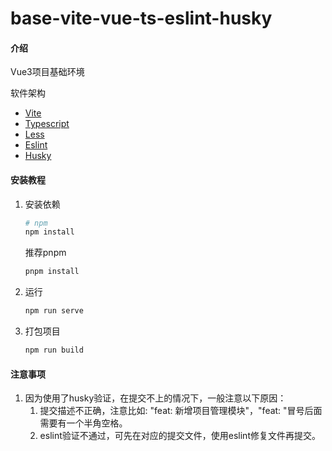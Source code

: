 # base-vite-vue-ts-eslint-husky

#### 介绍
Vue3项目基础环境

软件架构

* [Vite](https://cn.vitejs.dev/)
* [Typescript](https://webpack.docschina.org/)
* [Less](https://lesscss.org/)
* [Eslint](https://eslint.org/)
* [Husky](https://typicode.github.io/husky/)


#### 安装教程

1. 安装依赖

   ```sh
   # npm
   npm install
   ```

   推荐pnpm

   ```sh
   pnpm install
   ```

2. 运行

   ```sh
   npm run serve
   ```

3. 打包项目

   ```sh
   npm run build
   ```

#### 注意事项

1. 因为使用了husky验证，在提交不上的情况下，一般注意以下原因：
   1. 提交描述不正确，注意比如: "feat: 新增项目管理模块"，"feat: "冒号后面需要有一个半角空格。
   2. eslint验证不通过，可先在对应的提交文件，使用eslint修复文件再提交。
